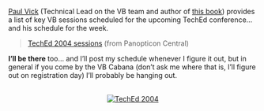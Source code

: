 [Paul Vick](http://www.panopticoncentral.net/) (Technical Lead on the VB team and author of [this book](http://www.amazon.com/exec/obidos/ASIN/0321169514/duncanmackenz-20)) provides a list of key VB sessions scheduled for the upcoming TechEd conference&#8230; and his schedule for the week.

<blockquote dir="ltr" style="MARGIN-RIGHT: 0px">
  <div class="postTitle">
    <a id="viewpost.ascx_TitleUrl" href="http://www.panopticoncentral.net/archive/2004/05/07/1048.aspx">TechEd 2004 sessions</a> (from Panopticon Central)
  </div>
</blockquote>

**I&#8217;ll be there** too&#8230; and I&#8217;ll post my schedule whenever I figure it out, but in general if you come by the VB Cabana (don&#8217;t ask me where that is, I&#8217;ll figure out on registration day) I&#8217;ll probably be hanging out.

<p align="center">
  <a href="http://go.microsoft.com/?LinkID=404299"><br /> <img alt="TechEd 2004" hspace="0" src="http://msdn.microsoft.com/events/graphics/TechEd/G02538_BTN_120x60_bethere.gif" align="middle" border="0" /><br /> </a>
</p>